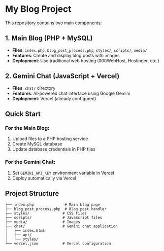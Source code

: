 # My Blog Project

This repository contains two main components:

## 1. Main Blog (PHP + MySQL)
- **Files**: `index.php`, `blog_post_process.php`, `styles/`, `scripts/`, `media/`
- **Features**: Create and display blog posts with images
- **Deployment**: Use traditional web hosting (000WebHost, Hostinger, etc.)

## 2. Gemini Chat (JavaScript + Vercel)
- **Files**: `chat/` directory
- **Features**: AI-powered chat interface using Google Gemini
- **Deployment**: Vercel (already configured)

## Quick Start

### For the Main Blog:
1. Upload files to a PHP hosting service
2. Create MySQL database
3. Update database credentials in PHP files

### For the Gemini Chat:
1. Set `GEMINI_API_KEY` environment variable in Vercel
2. Deploy automatically via Vercel

## Project Structure
```
├── index.php              # Main blog page
├── blog_post_process.php  # Blog post handler
├── styles/               # CSS files
├── scripts/              # JavaScript files
├── media/                # Images
├── chat/                 # Gemini chat application
│   ├── index.html
│   ├── api/
│   └── styles/
└── vercel.json           # Vercel configuration
```